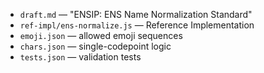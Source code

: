 * `draft.md` &mdash; "ENSIP: ENS Name Normalization Standard"
* `ref-impl/ens-normalize.js` &mdash; Reference Implementation
* `emoji.json` &mdash; allowed emoji sequences
* `chars.json` &mdash; single-codepoint logic
* `tests.json` &mdash; validation tests
